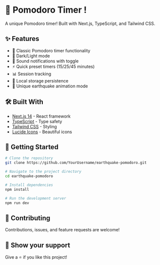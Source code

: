 # 🍅  Pomodoro  Timer !
 
A unique Pomodoro timer! Built with Next.js, TypeScript, and Tailwind CSS.

## ✨ Features

- 🎯 Classic Pomodoro timer functionality
- 🌙 Dark/Light mode
- 🎵 Sound notifications with toggle
- ⚡ Quick preset timers (15/25/45 minutes)
- 📊 Session tracking
- 💾 Local storage persistence
- 🌋 Unique earthquake animation mode

## 🛠️ Built With

- [Next.js 14](https://nextjs.org/) - React framework
- [TypeScript](https://www.typescriptlang.org/) - Type safety
- [Tailwind CSS](https://tailwindcss.com/) - Styling
- [Lucide Icons](https://lucide.dev/) - Beautiful icons

## 🚀 Getting Started

```bash
# Clone the repository
git clone https://github.com/YourUsername/earthquake-pomodoro.git

# Navigate to the project directory
cd earthquake-pomodoro

# Install dependencies
npm install

# Run the development server
npm run dev
```
## 🤝 Contributing

Contributions, issues, and feature requests are welcome!

## 🌟 Show your support

Give a ⭐️ if you like this project!